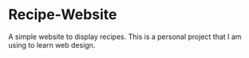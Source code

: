 # Recipe-Website

A simple website to display recipes. This is a personal project that I am using to learn web design.

